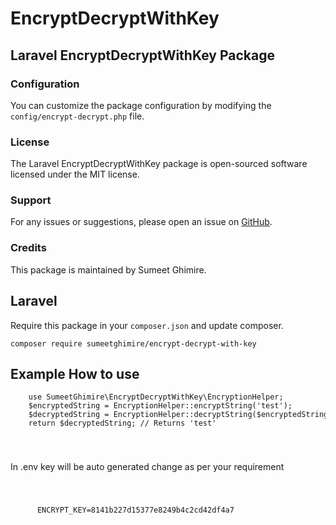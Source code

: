 <!DOCTYPE html>
<html lang="en">


<body>

  <h1>EncryptDecryptWithKey</h1>

  <h2>Laravel EncryptDecryptWithKey Package</h2>

  <h3>Configuration</h3>
  <p>You can customize the package configuration by modifying the <code>config/encrypt-decrypt.php</code> file.</p>

  <h3>License</h3>
  <p>The Laravel EncryptDecryptWithKey package is open-sourced software licensed under the MIT license.</p>

  <h3>Support</h3>
  <p>For any issues or suggestions, please open an issue on <a href="https://github.com/sumeetghimire/encrypt-decrypt-with-key">GitHub</a>.</p>

  <h3>Credits</h3>
  <p>This package is maintained by Sumeet Ghimire.</p>

  <h2>Laravel</h2>

  <p>Require this package in your <code>composer.json</code> and update composer.</p>

<pre class="notranslate"><code>composer require sumeetghimire/encrypt-decrypt-with-key</code></pre>

  <h2>Example How to use</h2>
  <code><pre>
    use SumeetGhimire\EncryptDecryptWithKey\EncryptionHelper;
    $encryptedString = EncryptionHelper::encryptString('test');
    $decryptedString = EncryptionHelper::decryptString($encryptedString);
    return $decryptedString; // Returns 'test'
  </pre>
</code>

  <p>In .env key will be auto generated change as per your requirement</p>
  <code>
    <pre>
      ENCRYPT_KEY=8141b227d15377e8249b4c2cd42df4a7
  </pre>
</code>

</body>

</html>
